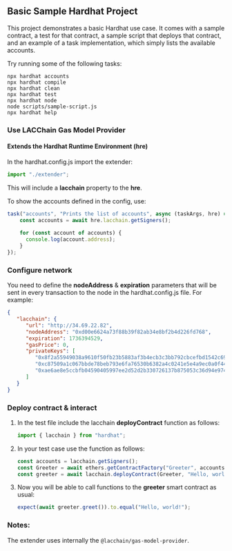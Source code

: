 ## Basic Sample Hardhat Project

This project demonstrates a basic Hardhat use case. It comes with a sample contract, a test for that contract, a sample script that deploys that contract, and an example of a task implementation, which simply lists the available accounts.

Try running some of the following tasks:

```shell
npx hardhat accounts
npx hardhat compile
npx hardhat clean
npx hardhat test
npx hardhat node
node scripts/sample-script.js
npx hardhat help
```
### Use LACChain Gas Model Provider

#### Extends the Hardhat Runtime Environment (hre)
In the hardhat.config.js import the extender:

```javascript
import "./extender";
```

This will include a **lacchain** property to the **hre**. 

To show the accounts defined in the config, use:

```javascript
task("accounts", "Prints the list of accounts", async (taskArgs, hre) => {
    const accounts = await hre.lacchain.getSigners();
    
    for (const account of accounts) {
      console.log(account.address);
    }
});
```
### Configure network
You need to define the **nodeAddress** & **expiration** parameters that will be sent in every transaction to the node 
in the hardhat.config.js file. For example:

```json
{
   "lacchain": {
      "url": "http://34.69.22.82",
      "nodeAddress": "0xd00e6624a73f88b39f82ab34e8bf2b4d226fd768",
      "expiration": 1736394529,
      "gasPrice": 0,
      "privateKeys": [
         "0x8f2a55949038a9610f50fb23b5883af3b4ecb3c3bb792cbcefbd1542c692be63",
         "0xc87509a1c067bbde78beb793e6fa76530b6382a4c0241e5e4a9ec0a0f44dc0d3",
         "0xae6ae8e5ccbfb04590405997ee2d52d2b330726137b875053c36d94e974d162f"
      ]
   }
}
```

### Deploy contract & interact

1. In the test file include the lacchain **deployContract** function as follows:

    ```javascript
    import { lacchain } from "hardhat";
    ```

2. In your test case use the function as follows:
   ```javascript
   const accounts = lacchain.getSigners();
   const Greeter = await ethers.getContractFactory("Greeter", accounts[0]);
   const greeter = await lacchain.deployContract(Greeter, "Hello, world!");
   ```
3. Now you will be able to call functions to the **greeter** smart contract as usual:
    ```javascript
    expect(await greeter.greet()).to.equal("Hello, world!");
    ```
### Notes:

The extender uses internally the ```@lacchain/gas-model-provider```.


